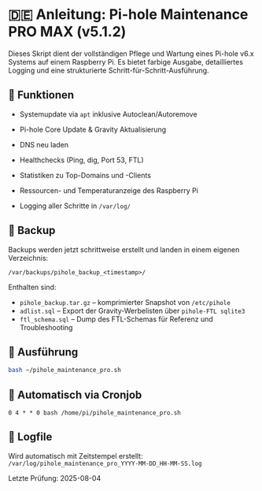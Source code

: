 # 🇩🇪 Anleitung: Pi-hole Maintenance PRO MAX (v5.1.2)

Dieses Skript dient der vollständigen Pflege und Wartung eines Pi-hole v6.x Systems auf einem Raspberry Pi. Es bietet farbige Ausgabe, detailliertes Logging und eine strukturierte Schritt-für-Schritt-Ausführung.

## 🧰 Funktionen

- Systemupdate via `apt` inklusive Autoclean/Autoremove
- Pi-hole Core Update & Gravity Aktualisierung
- DNS neu laden
- Healthchecks (Ping, dig, Port 53, FTL)
- Statistiken zu Top-Domains und -Clients
- Ressourcen- und Temperaturanzeige des Raspberry Pi

- Logging aller Schritte in `/var/log/`

## 📁 Backup

Backups werden jetzt schrittweise erstellt und landen in einem eigenen Verzeichnis:

`/var/backups/pihole_backup_<timestamp>/`

Enthalten sind:

- `pihole_backup.tar.gz` – komprimierter Snapshot von `/etc/pihole`
- `adlist.sql` – Export der Gravity-Werbelisten über `pihole-FTL sqlite3`
- `ftl_schema.sql` – Dump des FTL-Schemas für Referenz und Troubleshooting

## 🔧 Ausführung

```bash
bash ~/pihole_maintenance_pro.sh
```

## 🔁 Automatisch via Cronjob

```cron
0 4 * * 0 bash /home/pi/pihole_maintenance_pro.sh
```

## 📝 Logfile

Wird automatisch mit Zeitstempel erstellt:
`/var/log/pihole_maintenance_pro_YYYY-MM-DD_HH-MM-SS.log`

Letzte Prüfung: 2025-08-04
